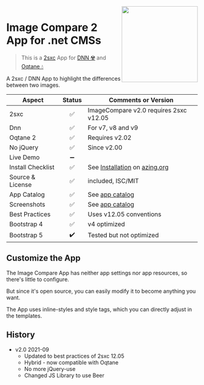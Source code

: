<image src="app-icon.png" align="right" width="200px">

# Image Compare 2 App for .net CMSs

> This is a [2sxc](https://2sxc.org) App for [DNN ☢️](https://www.dnnsoftware.com/) and [Oqtane 💧](https://www.oqtane.org/)

A 2sxc / DNN App to highlight the differences between two images.

| Aspect              | Status | Comments or Version |
| ------------------- | :----: | ------------------- |
| 2sxc                | ✅    | ImageCompare v2.0 requires 2sxc v12.05
| Dnn                 | ✅    | For v7, v8 and v9
| Oqtane 2            | ✅    | Requires v2.02
| No jQuery           | ✅    | Since v2.00
| Live Demo           | ➖    | 
| Install Checklist   | ✅    | See [Installation](https://azing.org/2sxc/r/VipBSgUQ) on [azing.org](https://azing.org/2sxc)
| Source & License    | ✅    | included, ISC/MIT
| App Catalog         | ✅    | See [app catalog](https://2sxc.org/en/apps/app/compare-images-v2-using-beerslider-hybrid-for-dnn-and-oqtane)
| Screenshots         | ✅    | See [app catalog](https://2sxc.org/en/apps/app/compare-images-v2-using-beerslider-hybrid-for-dnn-and-oqtane)
| Best Practices      | ✅    | Uses v12.05 conventions
| Bootstrap 4         | ✅    | v4 optimized
| Bootstrap 5         | ✔️    | Tested but not optimized

## Customize the App

The Image Compare App has neither app settings nor app resources, so there's little to configure.

But since it's open source, you can easily modify it to become anything you want.

The App uses inline-styles and style tags, which you can directly adjust in the templates.

## History

* v2.0 2021-09
    * Updated to best practices of 2sxc 12.05
    * Hybrid - now compatible with Oqtane
    * No more jQuery-use
    * Changed JS Library to use Beer